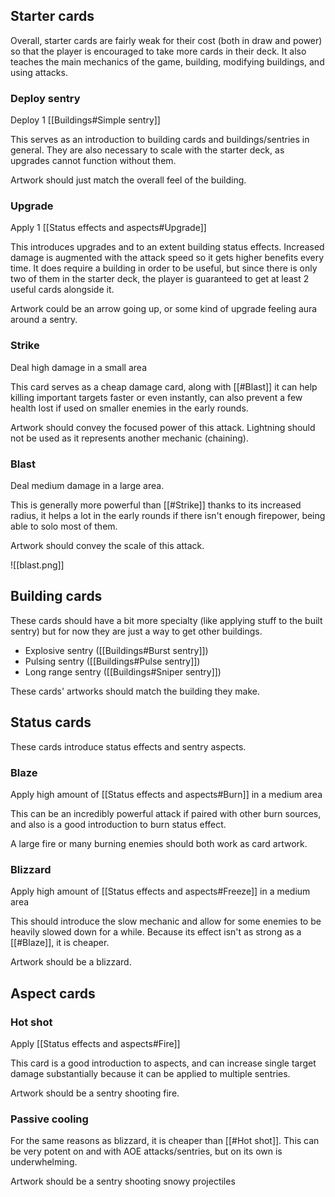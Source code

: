 
## Starter cards

Overall, starter cards are fairly weak for their cost (both in draw and power) so that the player is encouraged to take more cards in their deck. It also teaches the main mechanics of the game, building, modifying buildings, and using attacks.

### Deploy sentry

Deploy 1 [[Buildings#Simple sentry]]

This serves as an introduction to building cards and buildings/sentries in general. They are also necessary to scale with the starter deck, as upgrades cannot function without them.

Artwork should just match the overall feel of the building.

### Upgrade

Apply 1 [[Status effects and aspects#Upgrade]]

This introduces upgrades and to an extent building status effects. Increased damage is augmented with the attack speed so it gets higher benefits every time. It does require a building in order to be useful, but since there is only two of them in the starter deck, the player is guaranteed to get at least 2 useful cards alongside it.

Artwork could be an arrow going up, or some kind of upgrade feeling aura around a sentry.

### Strike

Deal high damage in a small area

This card serves as a cheap damage card, along with [[#Blast]] it can help killing important targets faster or even instantly, can also prevent a few health lost if used on smaller enemies in the early rounds.

Artwork should convey the focused power of this attack. Lightning should not be used as it represents another mechanic (chaining).

### Blast

Deal medium damage in a large area.

This is generally more powerful than [[#Strike]] thanks to its increased radius, it helps a lot in the early rounds if there isn't enough firepower, being able to solo most of them.

Artwork should convey the scale of this attack.

![[blast.png]]
## Building cards

These cards should have a bit more specialty (like applying stuff to the built sentry) but for now they are just a way to get other buildings.

- Explosive sentry ([[Buildings#Burst sentry]])
- Pulsing sentry ([[Buildings#Pulse sentry]])
- Long range sentry ([[Buildings#Sniper sentry]])

These cards' artworks should match the building they make.

## Status cards

These cards introduce status effects and sentry aspects.

### Blaze

Apply high amount of [[Status effects and aspects#Burn]] in a medium area

This can be an incredibly powerful attack if paired with other burn sources, and also is a good introduction to burn status effect.

A large fire or many burning enemies should both work as card artwork.

### Blizzard

Apply high amount of [[Status effects and aspects#Freeze]] in a medium area

This should introduce the slow mechanic and allow for some enemies to be heavily slowed down for a while. Because its effect isn't as strong as a [[#Blaze]], it is cheaper.

Artwork should be a blizzard.

## Aspect cards


### Hot shot

Apply [[Status effects and aspects#Fire]]

This card is a good introduction to aspects, and can increase single target damage substantially because it can be applied to multiple sentries.

Artwork should be a sentry shooting fire.

### Passive cooling

For the same reasons as blizzard, it is cheaper than [[#Hot shot]]. This can be very potent on and with AOE attacks/sentries, but on its own is underwhelming.

Artwork should be a sentry shooting snowy projectiles